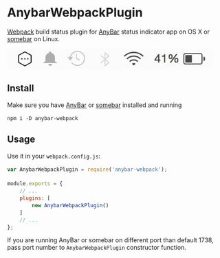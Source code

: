 # AnybarWebpackPlugin
[Webpack](http://webpack.github.io/) build status plugin for [AnyBar](https://github.com/tonsky/AnyBar) status indicator app on OS X or [somebar](https://github.com/limpbrains/somebar) on Linux.

![anybar webpack plugin animated gif demo](anybar-webpack.gif)

## Install

Make sure you have [AnyBar](https://github.com/tonsky/AnyBar) or [somebar](https://github.com/limpbrains/somebar) installed and running

```
npm i -D anybar-webpack
```

## Usage

Use it in your `webpack.config.js`:

```javascript
var AnybarWebpackPlugin = require('anybar-webpack');

module.exports = {
    // ...
    plugins: [
        new AnybarWebpackPlugin()
    ]
    // ...
};
```

If you are running AnyBar or somebar on different port than default 1738, pass port number to `AnybarWebpackPlugin` constructor function.
